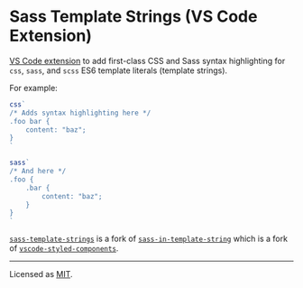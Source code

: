 # Sass Template Strings (VS Code Extension)

[VS Code extension](https://marketplace.visualstudio.com/items?itemName=ZaydekMichels-Gualtieri.sass-template-strings) to add first-class CSS and Sass syntax highlighting for `css`, `sass`, and `scss` ES6 template literals (template strings).

For example:

```jsx
css`
/* Adds syntax highlighting here */
.foo bar {
	content: "baz";
}
`

sass`
/* And here */
.foo {
	.bar {
		content: "baz";
	}
}
`
```

[`sass-template-strings`](https://marketplace.visualstudio.com/items?itemName=ZaydekMichels-Gualtieri.sass-template-strings) is a fork of [`sass-in-template-string`](https://marketplace.visualstudio.com/items?itemName=enhancedjs.sass-in-template-string) which is a fork of [`vscode-styled-components`](https://marketplace.visualstudio.com/items?itemName=jpoissonnier.vscode-styled-components).

---

Licensed as [MIT](/LICENSE).

